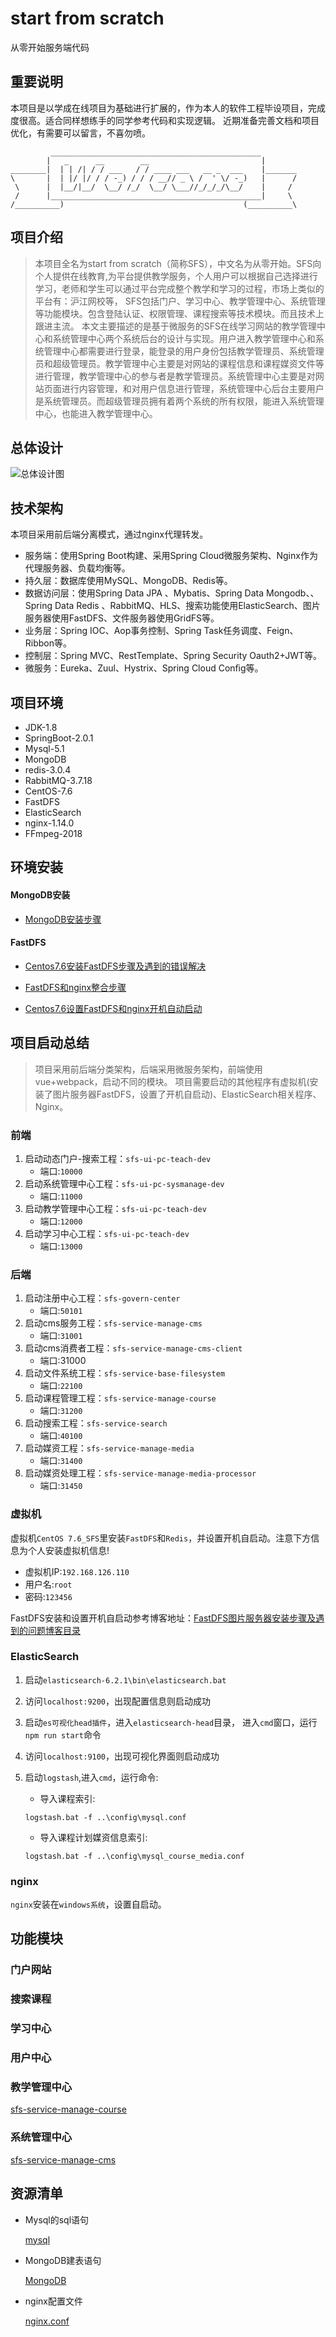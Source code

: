 

# start from scratch
从零开始服务端代码

## 重要说明
本项目是以学成在线项目为基础进行扩展的，作为本人的软件工程毕设项目，完成度很高。适合同样想练手的同学参考代码和实现逻辑。
近期准备完善文档和项目优化，有需要可以留言，不喜勿喷。

```
         _______________________________________________        
        |   _      __        __                         |       
________|  | | /| / / ___   / / ____ ___   __ _  ___    |_______
\       |  | |/ |/ / / -_) / / / __// _ \ /  ' \/ -_)   |      /
 \      |  |__/|__/  \__/ /_/  \__/ \___//_/_/_/\__/    |     / 
 /      |_______________________________________________|     \ 
/__________)                                        (__________\
```


## 项目介绍
>本项目全名为start from scratch（简称SFS），中文名为从零开始。SFS向个人提供在线教育,为平台提供教学服务，个人用户可以根据自己选择进行学习，老师和学生可以通过平台完成整个教学和学习的过程，市场上类似的平台有：沪江网校等， SFS包括门户、学习中心、教学管理中心、系统管理等功能模块。包含登陆认证、权限管理、课程搜索等技术模块。而且技术上跟进主流。
本文主要描述的是基于微服务的SFS在线学习网站的教学管理中心和系统管理中心两个系统后台的设计与实现。用户进入教学管理中心和系统管理中心都需要进行登录，能登录的用户身份包括教学管理员、系统管理员和超级管理员。教学管理中心主要是对网站的课程信息和课程媒资文件等进行管理，教学管理中心的参与者是教学管理员。系统管理中心主要是对网站页面进行内容管理，和对用户信息进行管理，系统管理中心后台主要用户是系统管理员。而超级管理员拥有着两个系统的所有权限，能进入系统管理中心，也能进入教学管理中心。



## 总体设计
![总体设计图](https://images.gitee.com/uploads/images/2021/0130/132614_f970eebb_5573516.png)


## 技术架构

本项目采用前后端分离模式，通过nginx代理转发。
- 服务端：使用Spring Boot构建、采用Spring Cloud微服务架构、Nginx作为代理服务器、负载均衡等。
- 持久层：数据库使用MySQL、MongoDB、Redis等。
- 数据访问层：使用Spring Data JPA 、Mybatis、Spring Data Mongodb、、Spring Data Redis 、RabbitMQ、HLS、搜索功能使用ElasticSearch、图片服务器使用FastDFS、文件服务器使用GridFS等。
- 业务层：Spring IOC、Aop事务控制、Spring Task任务调度、Feign、Ribbon等。
- 控制层：Spring MVC、RestTemplate、Spring Security Oauth2+JWT等。
- 微服务：Eureka、Zuul、Hystrix、Spring Cloud Conﬁg等。


## 项目环境

- JDK-1.8
- SpringBoot-2.0.1
- Mysql-5.1
- MongoDB
- redis-3.0.4
- RabbitMQ-3.7.18
- CentOS-7.6
- FastDFS
- ElasticSearch
- nginx-1.14.0
- FFmpeg-2018

## 环境安装

#### MongoDB安装

- [MongoDB安装步骤](https://blog.csdn.net/qq_40389276/article/details/99629494)

#### FastDFS

- [Centos7.6安装FastDFS步骤及遇到的错误解决](https://blog.csdn.net/qq_40389276/article/details/103069871)

- [FastDFS和nginx整合步骤](https://blog.csdn.net/qq_40389276/article/details/103089394)

- [Centos7.6设置FastDFS和nginx开机自动启动](https://blog.csdn.net/qq_40389276/article/details/103116590)


## 项目启动总结
>项目采用前后端分类架构，后端采用微服务架构，前端使用vue+webpack，启动不同的模块。
项目需要启动的其他程序有虚拟机(安装了图片服务器FastDFS，设置了开机自启动)、ElasticSearch相关程序、Nginx。

### 前端
1. 启动动态门户-搜索工程：`sfs-ui-pc-teach-dev`
    - 端口:`10000`
2. 启动系统管理中心工程：`sfs-ui-pc-sysmanage-dev `
    - 端口:`11000`
3. 启动教学管理中心工程：`sfs-ui-pc-teach-dev`
    - 端口:`12000`
4. 启动学习中心工程：`sfs-ui-pc-teach-dev`
    - 端口:`13000`

### 后端
1. 启动注册中心工程：`sfs-govern-center`
    - 端口:`50101`
2. 启动cms服务工程：`sfs-service-manage-cms`
    - 端口:`31001`
3. 启动cms消费者工程：`sfs-service-manage-cms-client`
    - 端口:31000
4. 启动文件系统工程：`sfs-service-base-filesystem`
    - 端口:`22100`
5. 启动课程管理工程：`sfs-service-manage-course`
    - 端口:`31200`
6. 启动搜索工程：`sfs-service-search`
    - 端口:`40100`
7. 启动媒资工程：`sfs-service-manage-media`
    - 端口:`31400`
8. 启动媒资处理工程：`sfs-service-manage-media-processor`
    - 端口:`31450`

### 虚拟机
虚拟机`CentOS 7.6_SFS`里安装`FastDFS`和`Redis`，并设置开机自启动。注意下方信息为个人安装虚拟机信息!

- 虚拟机IP:`192.168.126.110`
- 用户名:`root`
- 密码:`123456`


FastDFS安装和设置开机自启动参考博客地址：[FastDFS图片服务器安装步骤及遇到的问题博客目录](https://blog.csdn.net/qq_40389276/category_9515622.html)


### ElasticSearch
1. 启动`elasticsearch-6.2.1\bin\elasticsearch.bat`
2. 访问`localhost:9200`，出现配置信息则启动成功
3. 启动`es可视化head插件`，进入`elasticsearch-head`目录，
	进入`cmd`窗口，运行` npm run start `命令
4. 访问`localhost:9100`，出现可视化界面则启动成功

5. 启动`logstash`,进入`cmd`，运行命令:
    - 导入课程索引:
    ``` 
    logstash.bat -f ..\config\mysql.conf
    ```
    - 导入课程计划媒资信息索引:
     ```
    logstash.bat -f ..\config\mysql_course_media.conf
     ```

### nginx
`nginx`安装在`windows系统`，设置自启动。



## 功能模块

### 门户网站
### 搜索课程
### 学习中心
### 用户中心


### 教学管理中心

[sfs-service-manage-course](sfs-service-manage-course/README.md)

### 系统管理中心
[sfs-service-manage-cms](sfs-service-manage-cms/README.md)



## 资源清单

- Mysql的sql语句

  [mysql](resource/mysql)

- MongoDB建表语句

  [MongoDB](resource/mongoDBjson)

- nginx配置文件

  [nginx.conf](resource/nginx)




